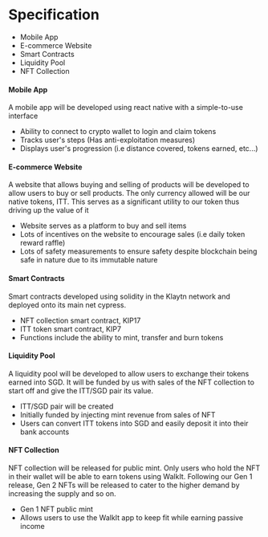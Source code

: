 # Specification

* Mobile App
* E-commerce Website
* Smart Contracts
* Liquidity Pool
* NFT Collection



#### Mobile App

A mobile app will be developed using react native with a simple-to-use interface&#x20;

* Ability to connect to crypto wallet to login and claim tokens
* Tracks user's steps (Has anti-exploitation measures)
* Displays user's progression (i.e distance covered, tokens earned, etc...)

#### E-commerce Website

A website that allows buying and selling of products will be developed to allow users to buy or sell products. The only currency allowed will be our native tokens, ITT. This serves as a significant utility to our token thus driving up the value of it

* Website serves as a platform to buy and sell items
* Lots of incentives on the website to encourage sales (i.e daily token reward raffle)
* Lots of safety measurements to ensure safety despite blockchain being safe in nature due to its immutable nature

#### Smart Contracts

Smart contracts developed using solidity in the Klaytn network and deployed onto its main net cypress.&#x20;

* NFT collection smart contract, KIP17
* ITT token smart contract, KIP7
* Functions include the ability to mint, transfer and burn tokens

#### Liquidity Pool

A liquidity pool will be developed to allow users to exchange their tokens earned into SGD. It will be funded by us with sales of the NFT collection to start off and give the ITT/SGD pair its value.&#x20;

* ITT/SGD pair will be created
* Initially funded by injecting mint revenue from sales of NFT
* Users can convert ITT tokens into SGD and easily deposit it into their bank accounts

#### NFT Collection

NFT collection will be released for public mint. Only users who hold the NFT in their wallet will be able to earn tokens using WalkIt. Following our Gen 1 release, Gen 2 NFTs will be released to cater to the higher demand by increasing the supply and so on.&#x20;

* Gen 1 NFT public mint
* Allows users to use the WalkIt app to keep fit while earning passive income&#x20;
